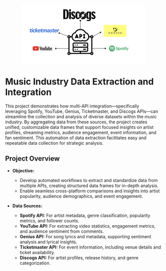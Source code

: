 <img src="Assets/multi_api.png" alt="APIs" width="400" style="display: block; margin: 10px auto 20px auto;">

# Music Industry Data Extraction and Integration

This project demonstrates how multi-API integration—specifically leveraging Spotify, YouTube, Genius, Ticketmaster, and Discogs APIs—can streamline the collection and analysis of diverse datasets within the music industry. By aggregating data from these sources, the project creates unified, customizable data frames that support focused insights on artist profiles, streaming metrics, audience engagement, event information, and fan sentiment. This automation of data extraction facilitates easy and repeatable data collection for strategic analysis.

## Project Overview

- **Objective:**
  - Develop automated workflows to extract and standardize data from multiple APIs, creating structured data frames for in-depth analysis.
  - Enable seamless cross-platform comparisons and insights into artist popularity, audience demographics, and event engagement.
  
- **Data Sources:**
  - **Spotify API:** For artist metadata, genre classification, popularity metrics, and follower counts.
  - **YouTube API:** For extracting video statistics, engagement metrics, and audience sentiment from comments.
  - **Genius API:** For song lyrics and metadata, supporting sentiment analysis and lyrical insights.
  - **Ticketmaster API:** For event information, including venue details and ticket availability.
  - **Discogs API:** For artist profiles, release history, and genre categorization.
